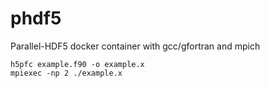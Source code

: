 # phdf5
Parallel-HDF5 docker container with gcc/gfortran and mpich

```
h5pfc example.f90 -o example.x
mpiexec -np 2 ./example.x
```
